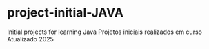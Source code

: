 # project-initial-JAVA
Initial projects for learning Java
Projetos iniciais realizados em curso
Atualizado 2025
